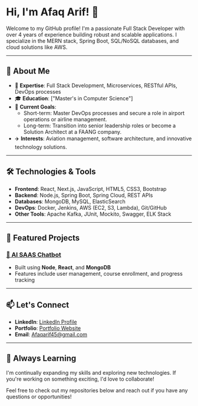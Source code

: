 # Hi, I'm Afaq Arif! 👋

Welcome to my GitHub profile! I'm a passionate Full Stack Developer with over 4 years of experience building robust and scalable applications. I specialize in the MERN stack, Spring Boot, SQL/NoSQL databases, and cloud solutions like AWS.

---

## 🚀 About Me
- 🌟 **Expertise**: Full Stack Development, Microservices, RESTful APIs, DevOps processes
- 🎓 **Education**: ["Master's in Computer Science"]
- 💼 **Current Goals**: 
  - Short-term: Master DevOps processes and secure a role in airport operations or airline management.
  - Long-term: Transition into senior leadership roles or become a Solution Architect at a FAANG company.
- ✈️ **Interests**: Aviation management, software architecture, and innovative technology solutions.

---

## 🛠️ Technologies & Tools
- **Frontend**: React, Next.js, JavaScript, HTML5, CSS3, Bootstrap
- **Backend**: Node.js, Spring Boot, Spring Cloud, REST APIs
- **Databases**: MongoDB, MySQL, ElasticSearch
- **DevOps**: Docker, Jenkins, AWS (EC2, S3, Lambda), Git/GitHub
- **Other Tools**: Apache Kafka, JUnit, Mockito, Swagger, ELK Stack

---

## 🌟 Featured Projects

### [📘 AI SAAS Chatbot](https://github.com/mafaqarif/MERN-SaaS_AI_Bot)
- Built using **Node**, **React**, and **MongoDB**
- Features include user management, course enrollment, and progress tracking
<!--
### [🛠️ Dealer Diagnostic & Repair Application](https://github.com/your-diagnostic-repo)
- Developed with **Spring Boot**, **Microservices**, **Apache Kafka**, and **ElasticSearch**
- Includes features for fault-tolerant and reliable service

### [💊 ePharmacy Project](https://github.com/your-epharmacy-repo)
- Created microservices for authentication, order, product, and notifications
- Implemented centralized logging and API documentation with **Swagger**
-->
---

## 📫 Let's Connect
- **LinkedIn**: [LinkedIn Profile](https://www.linkedin.com/in/afaq-arif45/)
- **Portfolio**: [Portfolio Website](https://mafaqarif.com/)
- **Email**: [Afaqarif45@gmail.com](mailto:afaqarif45@gmail.com)

---

## 🌱 Always Learning
I'm continually expanding my skills and exploring new technologies. If you're working on something exciting, I'd love to collaborate!

Feel free to check out my repositories below and reach out if you have any questions or opportunities!

